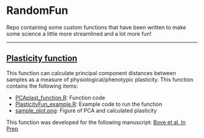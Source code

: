 # RandomFun
Repo containing some custom functions that have been written to make some science a little more streamlined and a lot more fun!

---

## [Plasticity function](https://github.com/seabove7/RandomFun/tree/main/Plasticity_function)
This function can calculate principal component distances between samples as a measure of physiological/phenotypic plasticity. This function contains the following items:
* [PCAplast_function.R](https://github.com/seabove7/RandomFun/blob/main/Plasticity_function/PCAplast_function.R): Function code
* [PlasticityFun_example.R](https://github.com/seabove7/RandomFun/blob/main/Plasticity_function/PlasticityFun_example.R): Example code to run the function
* [sample_plot.png](https://github.com/seabove7/RandomFun/blob/main/Plasticity_function/sample_plot.png): Figure of PCA and calculated plasticity  

This function was developed for the following manuscript: [Bove et al. In Prep](https://www.biorxiv.org/content/10.1101/2021.07.13.452173v1)

